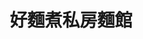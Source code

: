 ---
title: "好麵煮私房麵館"
description: "好麵煮私房麵館"
layout: shop
keywords:
  - 美食競賽
  - 台灣美食
  - 美食精選
datePublished: "2025-06-30"
dateModified: "2025-07-02"
city: "台北市"
district: "士林區"
address: "台北市士林區士東路100號"
phone: "0228317154"
geo: "25.11207007794423, 121.5292938310075"
google_map: "https://maps.app.goo.gl/2CsBXNpXEqWBVkMb9"
footinder: "https://footinder.com.tw/%E5%8F%B0%E5%8C%97%E5%B8%82%E5%A3%AB%E6%9E%97%E5%8D%80/42241/"
official: ""
award:
  - name: "500盤"
    year: "2024"
    entries:
      - dishes:
          - "好麵煮臭仙蓋麵"

---